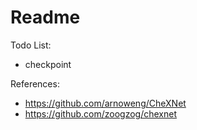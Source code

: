 # Readme

Todo List:

* checkpoint

References:

* https://github.com/arnoweng/CheXNet
* https://github.com/zoogzog/chexnet
